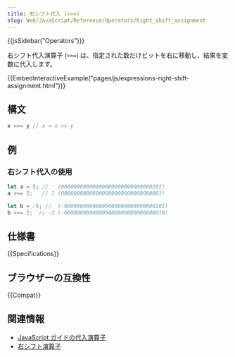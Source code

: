 ```yaml
---
title: 右シフト代入 (>>=)
slug: Web/JavaScript/Reference/Operators/Right_shift_assignment
---
```

{{jsSidebar("Operators")}}

右シフト代入演算子 (`>>=`) は、指定された数だけビットを右に移動し、結果を変数に代入します。

{{EmbedInteractiveExample("pages/js/expressions-right-shift-assignment.html")}}

## 構文

```js
x >>= y // x = x >> y
```

## 例

### 右シフト代入の使用

```js
let a = 5; //   (00000000000000000000000000000101)
a >>= 2;   // 1 (00000000000000000000000000000001)

let b = -5; //  (-00000000000000000000000000000101)
b >>= 2;  // -2 (-00000000000000000000000000000010)
```

## 仕様書

{{Specifications}}

## ブラウザーの互換性

{{Compat}}

## 関連情報

- [JavaScript ガイドの代入演算子](/ja/docs/Web/JavaScript/Guide/Expressions_and_Operators#代入演算子)
- [右シフト演算子](/ja/docs/Web/JavaScript/Reference/Operators/Right_shift)
